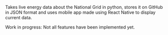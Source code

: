 Takes live energy data about the National Grid in python, stores it on GitHub in JSON format and uses mobile app made using React Native to display current data.

Work in progress: Not all features have been implemented yet.
